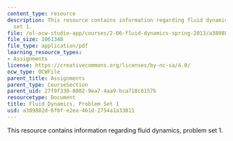 ```yaml
---
content_type: resource
description: This resource contains information regarding fluid dynamics, problem
  set 1.
file: /ol-ocw-studio-app/courses/2-06-fluid-dynamics-spring-2013/a389882d6f0fe2ea461d2754a1a33811_MIT2_06S13_ps1.pdf
file_size: 1061348
file_type: application/pdf
learning_resource_types:
- Assignments
license: https://creativecommons.org/licenses/by-nc-sa/4.0/
ocw_type: OCWFile
parent_title: Assignments
parent_type: CourseSection
parent_uid: 27f9f330-8802-9ea7-4aa9-bca718c8157b
resourcetype: Document
title: Fluid Dynamics, Problem Set 1
uid: a389882d-6f0f-e2ea-461d-2754a1a33811
---
```

This resource contains information regarding fluid dynamics, problem set 1.
